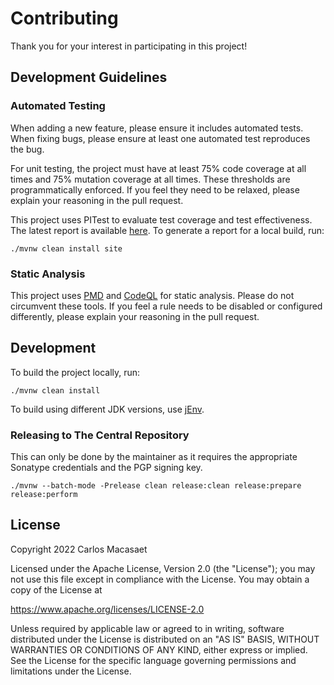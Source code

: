 # Contributing

Thank you for your interest in participating in this project! 

## Development Guidelines

### Automated Testing

When adding a new feature, please ensure it includes automated tests.
When fixing bugs, please ensure at least one automated test reproduces
the bug.

For unit testing, the project must have at least 75% code coverage at
all times and 75% mutation coverage at all times. These thresholds are
programmatically enforced. If you feel they need to be relaxed, please
explain your reasoning in the pull request.

This project uses PITest to evaluate test coverage and test effectiveness.
The latest report is available
[here](https://l0s.github.io/fernet-java8/fernet-java8/pit-reports/index.html).
To generate a report for a local build, run:

    ./mvnw clean install site

### Static Analysis

This project uses
[PMD](https://l0s.github.io/fernet-java8/fernet-java8/pmd.html)
and [CodeQL](https://github.com/l0s/fernet-java8/security/code-scanning) for
static analysis. Please do not circumvent these tools. If you feel a rule
needs to be disabled or configured differently, please explain your
reasoning in the pull request.

## Development

To build the project locally, run:

    ./mvnw clean install

To build using different JDK versions, use [jEnv](https://www.jenv.be/).

### Releasing to The Central Repository

This can only be done by the maintainer as it requires the appropriate
Sonatype credentials and the PGP signing key.

    ./mvnw --batch-mode -Prelease clean release:clean release:prepare release:perform

## License

   Copyright 2022 Carlos Macasaet

   Licensed under the Apache License, Version 2.0 (the "License");
   you may not use this file except in compliance with the License.
   You may obtain a copy of the License at

   https://www.apache.org/licenses/LICENSE-2.0

   Unless required by applicable law or agreed to in writing, software
   distributed under the License is distributed on an "AS IS" BASIS,
   WITHOUT WARRANTIES OR CONDITIONS OF ANY KIND, either express or implied.
   See the License for the specific language governing permissions and 
   limitations under the License.
